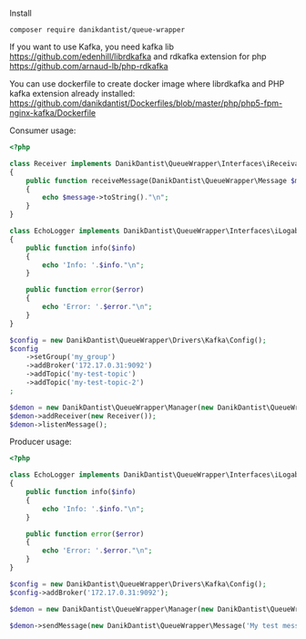 Install
```
composer require danikdantist/queue-wrapper
```

If you want to use Kafka, you need kafka lib
https://github.com/edenhill/librdkafka
and rdkafka extension for php
https://github.com/arnaud-lb/php-rdkafka

You can use dockerfile to create docker image where librdkafka and PHP kafka extension already installed:
https://github.com/danikdantist/Dockerfiles/blob/master/php/php5-fpm-nginx-kafka/Dockerfile

Consumer usage:

```php
<?php

class Receiver implements DanikDantist\QueueWrapper\Interfaces\iReceivable
{
    public function receiveMessage(DanikDantist\QueueWrapper\Message $message)
    {
        echo $message->toString()."\n";
    }
}

class EchoLogger implements DanikDantist\QueueWrapper\Interfaces\iLogable
{
    public function info($info)
    {
        echo 'Info: '.$info."\n";
    }

    public function error($error)
    {
        echo 'Error: '.$error."\n";
    }
}

$config = new DanikDantist\QueueWrapper\Drivers\Kafka\Config();
$config
    ->setGroup('my_group')
    ->addBroker('172.17.0.31:9092')
    ->addTopic('my-test-topic')
    ->addTopic('my-test-topic-2')
;

$demon = new DanikDantist\QueueWrapper\Manager(new DanikDantist\QueueWrapper\Drivers\Kafka\Connector($config, new EchoLogger()));
$demon->addReceiver(new Receiver());
$demon->listenMessage();
```

Producer usage:

```php
<?php

class EchoLogger implements DanikDantist\QueueWrapper\Interfaces\iLogable
{
    public function info($info)
    {
        echo 'Info: '.$info."\n";
    }

    public function error($error)
    {
        echo 'Error: '.$error."\n";
    }
}

$config = new DanikDantist\QueueWrapper\Drivers\Kafka\Config();
$config->addBroker('172.17.0.31:9092');

$demon = new DanikDantist\QueueWrapper\Manager(new DanikDantist\QueueWrapper\Drivers\Kafka\Connector($config, new EchoLogger()));

$demon->sendMessage(new DanikDantist\QueueWrapper\Message('My test message', 'my-test-topic'));
```